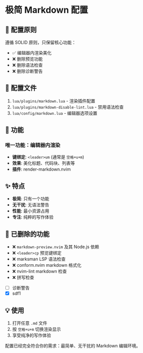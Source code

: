 # 极简 Markdown 配置

## 🎯 配置原则

遵循 SOLID 原则，只保留核心功能：
- ✅ 编辑器内渲染美化
- ❌ 删除预览功能
- ❌ 删除语法检查
- ❌ 删除诊断警告

## 📁 配置文件

1. `lua/plugins/markdown.lua` - 渲染插件配置
2. `lua/plugins/markdown-disable-lint.lua` - 禁用语法检查
3. `lua/config/markdown.lua` - 编辑器选项设置

## 🚀 功能

### 唯一功能：编辑器内渲染
- **键绑定**: `<leader>um` (通常是 `空格+u+m`)
- **效果**: 美化标题、代码块、列表等
- **插件**: render-markdown.nvim

## ✨ 特点

- **极简**: 只有一个功能
- **无干扰**: 无语法警告
- **性能**: 最小资源占用
- **专注**: 纯粹的写作体验

## 🔧 已删除的功能

- ❌ `markdown-preview.nvim` 及其 Node.js 依赖
- ❌ `<leader>cp` 预览键绑定
- ❌ marksman LSP 语法检查
- ❌ conform.nvim markdown 格式化
- ❌ nvim-lint markdown 检查
- ❌ 拼写检查
- [ ] 诊断警告
- [x] sdf1

## 💡 使用

1. 打开任意 `.md` 文件
2. 按 `空格+u+m` 切换渲染显示
3. 享受纯净的写作体验

配置已经完全符合你的需求：最简单、无干扰的 Markdown 编辑环境。
